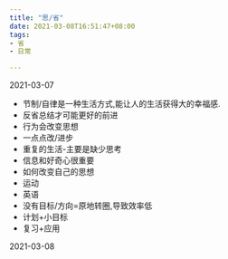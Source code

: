 ```yaml
---
title: "思/省"
date: 2021-03-08T16:51:47+08:00
tags:
- 省
- 日常

---
```


2021-03-07



- 节制/自律是一种生活方式,能让人的生活获得大的幸福感.
- 反省总结才可能更好的前进
- 行为会改变思想
- 一点点改/进步
- 重复的生活-主要是缺少思考
- 信息和好奇心很重要
- 如何改变自己的思想
- 运动
- 英语
- 没有目标/方向=原地转圈,导致效率低
- 计划+小目标
- 复习+应用

2021-03-08